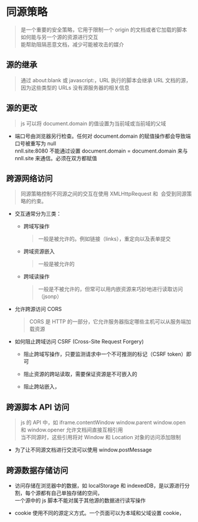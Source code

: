 # 同源策略

> 是一个重要的安全策略，它用于限制一个 origin 的文档或者它加载的脚本如何能与另一个源的资源进行交互  
  能帮助阻隔恶意文档，减少可能被攻击的媒介
  
## 源的继承

> 通过 about:blank 或 javascript:，URL 执行的脚本会继承 URL 文档的源，因为这些类型的 URLs 没有源服务器的相关信息

## 源的更改

> js 可以将 document.domain 的值设置为当前域或当前域的父域
    
* 端口号由浏览器另行检查。任何对 document.domain 的赋值操作都会导致端口号被重写为 null  
  nnll.site:8080 不能通过设置 document.domain = document.domain 来与 nnll.site 来通信。必须在双方都赋值
    
## 跨源网络访问

> 同源策略控制不同源之间的交互在使用 XMLHttpRequest 和 <img> 会受到同源策略的约束。

* 交互通常分为三类：
    
    * 跨域写操作
        > 一般是被允许的。例如链接（links），重定向以及表单提交
    
    * 跨域资源嵌入
        > 一般是被允许的
    
    * 跨域读操作
        > 一般是不被允许的，但常可以用内嵌资源来巧妙地进行读取访问（jsonp）

* 允许跨源访问 CORS
    > CORS 是 HTTP 的一部分，它允许服务器指定哪些主机可以从服务端加载资源

* 如何阻止跨域访问 CSRF (Cross-Site Request Forgery)
    
    * 阻止跨域写操作，只要监测请求中一个不可推测的标记（CSRF token）即可
    
    * 阻止资源的跨站读取，需要保证资源是不可嵌入的
    
    * 阻止跨站嵌入，

## 跨源脚本 API 访问

> js 的 API 中，如 iframe.contentWindow window.parent window.open 和 window.opener 允许文档间直接互相引用  
  当不同源时，这些引用将对 Window 和 Location 对象的访问添加限制

* 为了让不同源文档进行交流可以使用 window.postMessage

## 跨源数据存储访问

* 访问存储在浏览器中的数据，如 localStorage 和 indexedDB，是以源进行分割，每个源都有自己单独存储的空间，  
  一个源中的 js 脚本不能对属于其他源的数据进行读写操作

* cookie 使用不同的源定义方式。一个页面可以为本域和父域设置 cookie，
